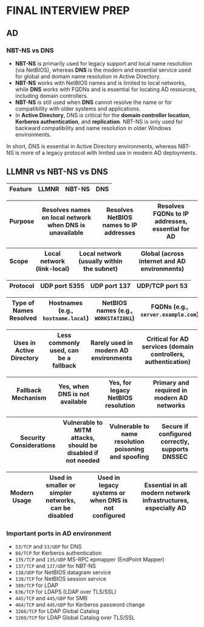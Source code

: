 # FINAL INTERVIEW PREP

## AD

### NBT-NS vs DNS

* **NBT-NS** is primarily used for legacy support and local name resolution (via NetBIOS), whereas **DNS** is the modern and essential service used for global and domain name resolution in Active Directory.
* **NBT-NS** works with NetBIOS names and is limited to local networks, while **DNS** works with FQDNs and is essential for locating AD resources, including domain controllers.
* **NBT-NS** is still used when **DNS** cannot resolve the name or for compatibility with older systems and applications.
* In **Active Directory**, DNS is critical for the **domain controller location**, **Kerberos authentication**, and **replication**. NBT-NS is only used for backward compatibility and name resolution in older Windows environments.

In short, DNS is essential in Active Directory environments, whereas NBT-NS is more of a legacy protocol with limited use in modern AD deployments.

## LLMNR vs NBT-NS vs DNS

| Feature | **LLMNR** | **NBT-NS** | **DNS** |
| ------- | --------- | ---------- | ------- |

| **Purpose** | Resolves names on local network when DNS is unavailable | Resolves NetBIOS names to IP addresses | Resolves FQDNs to IP addresses, essential for AD |
| ----------- | ------------------------------------------------------- | -------------------------------------- | ------------------------------------------------ |

| **Scope** | Local network (link-local) | Local network (usually within the subnet) | Global (across internet and AD environments) |
| --------- | -------------------------- | ----------------------------------------- | -------------------------------------------- |

| **Protocol** | UDP port 5355 | UDP port 137 | UDP/TCP port 53 |
| ------------ | ------------- | ------------ | --------------- |

| **Type of Names Resolved** | Hostnames (e.g., `hostname.local`) | NetBIOS names (e.g., `WORKSTATION1`) | FQDNs (e.g., `server.example.com`) |
| -------------------------- | ---------------------------------- | ------------------------------------ | ---------------------------------- |

| **Uses in Active Directory** | Less commonly used, can be a fallback | Rarely used in modern AD environments | Critical for AD services (domain controllers, authentication) |
| ---------------------------- | ------------------------------------- | ------------------------------------- | ------------------------------------------------------------- |

| **Fallback Mechanism** | Yes, when DNS is not available | Yes, for legacy NetBIOS resolution | Primary and required in modern AD networks |
| ---------------------- | ------------------------------ | ---------------------------------- | ------------------------------------------ |

| **Security Considerations** | Vulnerable to MITM attacks, should be disabled if not needed | Vulnerable to name resolution poisoning and spoofing | Secure if configured correctly, supports DNSSEC |
| --------------------------- | ------------------------------------------------------------ | ---------------------------------------------------- | ----------------------------------------------- |

| **Modern Usage** | Used in smaller or simpler networks, can be disabled | Used in legacy systems or when DNS is not configured | Essential in all modern network infrastructures, especially AD |
| ---------------- | ---------------------------------------------------- | ---------------------------------------------------- | -------------------------------------------------------------- |



### Important ports in AD environment

* `53/TCP` and `53/UDP` for DNS
* `88/TCP` for Kerberos authentication
* `135/TCP` and `135/UDP` MS-RPC epmapper (EndPoint Mapper)
* `137/TCP` and `137/UDP` for NBT-NS
* `138/UDP` for NetBIOS datagram service
* `139/TCP` for NetBIOS session service
* `389/TCP` for LDAP
* `636/TCP` for LDAPS (LDAP over TLS/SSL)
* `445/TCP` and `445/UDP` for SMB
* `464/TCP` and `445/UDP` for Kerberos password change
* `3268/TCP` for LDAP Global Catalog
* `3269/TCP` for LDAP Global Catalog over TLS/SSL

